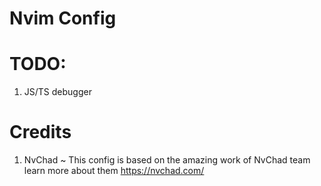 # Nvim Config

# TODO:

1. JS/TS debugger

# Credits

1. NvChad ~ This config is based on the amazing work of NvChad team learn more about them https://nvchad.com/
